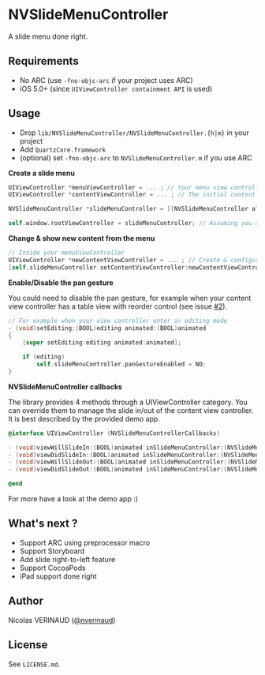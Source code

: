 # NVSlideMenuController

A slide menu done right.

## Requirements

* No ARC (use `-fno-objc-arc` if your project uses ARC)
* iOS 5.0+ (since `UIViewController containment API` is used)

## Usage

* Drop `lib/NVSlideMenuController/NVSlideMenuController.{h|m}` in your project
* Add `QuartzCore.framework`
* (optional) set `-fno-objc-arc` to `NVSlideMenuController.m` if you use ARC

**Create a slide menu**

```objective-c
UIViewController *menuViewController = ... ; // Your menu view controller
UIViewController *contentViewController = ... ; // The initial content view controller (home page ?)

NVSlideMenuController *slideMenuController = [[NVSlideMenuController alloc] initWithMenuViewController:menuViewController andContentViewController:contentViewController];

self.window.rootViewController = slideMenuController; // Assuming you are in app delegate did finish launching
```

**Change & show new content from the menu**

```objective-c
// Inside your menuViewController
UIViewController *newContentViewController = ... ; // Create & configure your new content view controller (as usual)
[self.slideMenuController setContentViewController:newContentViewController animated:YES completion:nil];
```

**Enable/Disable the pan gesture**

You could need to disable the pan gesture, for example when your content view controller has a table view with reorder control (see issue [#2](https://github.com/nverinaud/NVSlideMenuController/issues/2)).

```objective-c
// For example when your view controller enter in editing mode
- (void)setEditing:(BOOL)editing animated:(BOOL)animated
{
	[super setEditing:editing animated:animated];

	if (editing)
		self.slideMenuController.panGestureEnabled = NO;
}
```

**NVSlideMenuController callbacks**

The library provides 4 methods through a UIViewController category. 
You can override them to manage the slide in/out of the content view controller. It is best described by the provided demo app.

```objective-c
@interface UIViewController (NVSlideMenuControllerCallbacks)

- (void)viewWillSlideIn:(BOOL)animated inSlideMenuController:(NVSlideMenuController *)slideMenuController;
- (void)viewDidSlideIn:(BOOL)animated inSlideMenuController:(NVSlideMenuController *)slideMenuController;
- (void)viewWillSlideOut:(BOOL)animated inSlideMenuController:(NVSlideMenuController *)slideMenuController;
- (void)viewDidSlideOut:(BOOL)animated inSlideMenuController:(NVSlideMenuController *)slideMenuController;

@end
```

For more have a look at the demo app :)

## What's next ?

* Support ARC using preprocessor macro
* Support Storyboard
* Add slide right-to-left feature
* Support CocoaPods
* iPad support done right

## Author

Nicolas VERINAUD ([@nverinaud](https://twitter.com/nverinaud))

## License

See `LICENSE.md`.
